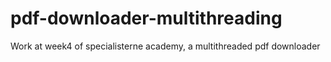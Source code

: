 # pdf-downloader-multithreading
Work at week4 of specialisterne academy, a multithreaded pdf downloader
